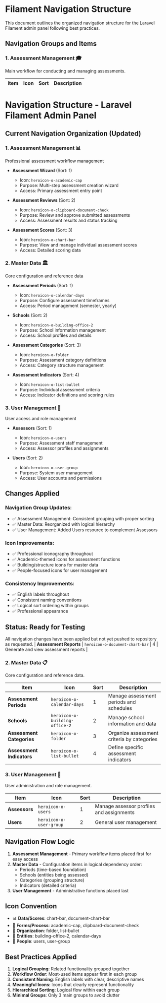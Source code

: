 # Filament Navigation Structure

This document outlines the organized navigation structure for the Laravel Filament admin panel following best practices.

## Navigation Groups and Items

### 1. Assessment Management 🎓
Main workflow for conducting and managing assessments.

| Item | Icon | Sort | Description |
|------|------|------|-------------|
# Navigation Structure - Laravel Filament Admin Panel

## Current Navigation Organization (Updated)

### 1. **Assessment Management** 📊
Professional assessment workflow management

- **Assessment Wizard** (Sort: 1)
  - Icon: `heroicon-o-academic-cap`
  - Purpose: Multi-step assessment creation wizard
  - Access: Primary assessment entry point

- **Assessment Reviews** (Sort: 2)
  - Icon: `heroicon-o-clipboard-document-check`
  - Purpose: Review and approve submitted assessments
  - Access: Assessment results and status tracking

- **Assessment Scores** (Sort: 3)
  - Icon: `heroicon-o-chart-bar`
  - Purpose: View and manage individual assessment scores
  - Access: Detailed scoring data

### 2. **Master Data** 🏛️
Core configuration and reference data

- **Assessment Periods** (Sort: 1)
  - Icon: `heroicon-o-calendar-days`
  - Purpose: Configure assessment timeframes
  - Access: Period management (semester, yearly)

- **Schools** (Sort: 2)
  - Icon: `heroicon-o-building-office-2`
  - Purpose: School information management
  - Access: School profiles and details

- **Assessment Categories** (Sort: 3)
  - Icon: `heroicon-o-folder`
  - Purpose: Assessment category definitions
  - Access: Category structure management

- **Assessment Indicators** (Sort: 4)
  - Icon: `heroicon-o-list-bullet`
  - Purpose: Individual assessment criteria
  - Access: Indicator definitions and scoring rules

### 3. **User Management** 👥
User access and role management

- **Assessors** (Sort: 1)
  - Icon: `heroicon-o-users`
  - Purpose: Assessment staff management
  - Access: Assessor profiles and assignments

- **Users** (Sort: 2)
  - Icon: `heroicon-o-user-group`
  - Purpose: System user management
  - Access: User accounts and permissions

## Changes Applied

### Navigation Group Updates:
- ✅ Assessment Management: Consistent grouping with proper sorting
- ✅ Master Data: Reorganized with logical hierarchy
- ✅ User Management: Added Users resource to complement Assessors

### Icon Improvements:
- ✅ Professional iconography throughout
- ✅ Academic-themed icons for assessment functions
- ✅ Building/structure icons for master data
- ✅ People-focused icons for user management

### Consistency Improvements:
- ✅ English labels throughout
- ✅ Consistent naming conventions
- ✅ Logical sort ordering within groups
- ✅ Professional appearance

## Status: Ready for Testing
All navigation changes have been applied but not yet pushed to repository as requested.
| **Assessment Reports** | `heroicon-o-document-chart-bar` | 4 | Generate and view assessment reports |

### 2. Master Data 📋
Core configuration and reference data.

| Item | Icon | Sort | Description |
|------|------|------|-------------|
| **Assessment Periods** | `heroicon-o-calendar-days` | 1 | Manage assessment periods and schedules |
| **Schools** | `heroicon-o-building-office-2` | 2 | Manage school information and data |
| **Assessment Categories** | `heroicon-o-folder` | 3 | Organize assessment criteria by categories |
| **Assessment Indicators** | `heroicon-o-list-bullet` | 4 | Define specific assessment indicators |

### 3. User Management 👥
User administration and role management.

| Item | Icon | Sort | Description |
|------|------|------|-------------|
| **Assessors** | `heroicon-o-users` | 1 | Manage assessor profiles and assignments |
| **Users** | `heroicon-o-user-group` | 2 | General user management |

## Navigation Flow Logic

1. **Assessment Management** - Primary workflow items placed first for easy access
2. **Master Data** - Configuration items in logical dependency order:
   - Periods (time-based foundation)
   - Schools (entities being assessed)  
   - Categories (grouping structure)
   - Indicators (detailed criteria)
3. **User Management** - Administrative functions placed last

## Icon Convention

- 📊 **Data/Scores**: chart-bar, document-chart-bar
- 📝 **Forms/Process**: academic-cap, clipboard-document-check
- 📁 **Organization**: folder, list-bullet
- 🏢 **Entities**: building-office-2, calendar-days
- 👥 **People**: users, user-group

## Best Practices Applied

1. **Logical Grouping**: Related functionality grouped together
2. **Workflow Order**: Most-used items appear first in each group
3. **Consistent Naming**: English labels with clear, descriptive names
4. **Meaningful Icons**: Icons that clearly represent functionality
5. **Hierarchical Sorting**: Logical flow within each group
6. **Minimal Groups**: Only 3 main groups to avoid clutter
